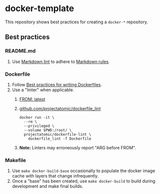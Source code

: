 # docker-template

This repository shows best practices for creating a `docker-*` repository.

## Best practices

### README.md

1. Use [Markdown lint](https://dlaa.me/markdownlint/) to adhere to
    [Markdown rules](https://github.com/DavidAnson/markdownlint/blob/master/doc/Rules.md).

### Dockerfile

1. Follow [Best practices for writing Dockerfiles](https://docs.docker.com/develop/develop-images/dockerfile_best-practices/).
1. Use a "linter" when applicable.
    1. [FROM: latest](https://www.fromlatest.io)
    1. [github.com/projectatomic/dockerfile_lint](https://github.com/projectatomic/dockerfile_lint)

        ```console
        docker run -it \
          --rm \
          --privileged \
          --volume $PWD:/root/ \
          projectatomic/dockerfile-lint \
            dockerfile_lint -f Dockerfile
        ```

    1. **Note:** Linters may erroneously report "ARG before FROM".

### Makefile

1. Use `make docker-build-base` occasionally to populate the docker image cache with layers that change infrequently.
1. Once a "base" has been created, use `make docker-build` to build during development and make final builds.
